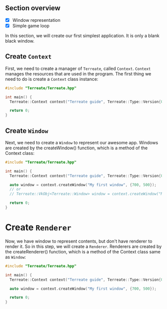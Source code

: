 ## Section overview
- [x] Window representation
- [x] Simple game loop

In this section, we will create our first simplest application. It is only a blank black window.

## Create `Context`
First, we need to create a manager of `Terreate`, called `Context`. `Context` manages the resources that are used in the program. The first thing we need to do is create a `Context` class instance:
```cpp
#include "Terreate/Terreate.hpp"

int main() {
  Terreate::Context context("Terreate guide", Terreate::Type::Version{0, 1, 0});

  return 0;
}
```

## Create `Window`
Next, we need to create a `Window` to represent our awesome app. Windows are created by the createWindow() function, which is a method of the Context class:
```cpp
#include "Terreate/Terreate.hpp"

int main() {
  Terreate::Context context("Terreate guide", Terreate::Type::Version{0, 1, 0});

  auto window = context.createWindow("My first window", {700, 500});
  // or
  // Terreate::VkObj<Terreate::Window> window = context.createWindow("My first window", {700, 500});

  return 0;
}
```

# Create `Renderer`
Now, we have window to represent contents, but don't have renderer to render it. So in this step, we will create a `Renderer`. Renderers are created by the createRenderer() function, which is a method of the Context class same as `Window`:
```cpp
#include "Terreate/Terreate.hpp"

int main() {
  Terreate::Context context("Terreate guide", Terreate::Type::Version{0, 1, 0});

  auto window = context.createWindow("My first window", {700, 500});

  return 0;
}
```
